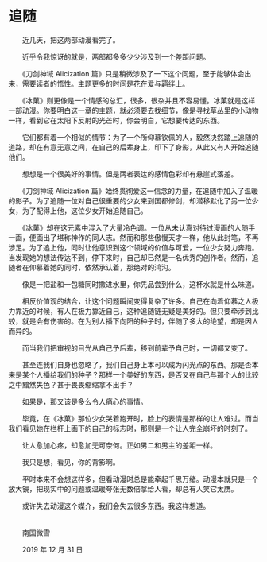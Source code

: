 # 追随

　　近几天，把这两部动漫看完了。

　　近乎令我惊讶的就是，两部都多多少少涉及到一个差距问题。

　　《刀剑神域 Alicization 篇》只是稍微涉及了一下这个问题，至于能够体会出来，需要读者的悟性。主题更多的时间是花在爱与羁绊上。

　　《冰菓》则更像是一个情感的总汇，很多，很杂并且不容易懂。冰菓就是这样一部动漫。你要明白这一章的主题，就必须要去找细节，像是寻找草丛里的小动物一样，看到它在太阳下反射的光芒时，你会明白，它想要传达的东西。

　　它们都有着一个相似的情节：为了一个所仰慕钦佩的人，毅然决然踏上追随的道路，却在有意无意之间，在自己的后辈身上，印下了身影，从此又有人开始追随他们。

　　想想是一个很美好的事情。但是两者表达的感情色彩却有悬崖式落差。

　　《刀剑神域 Alicization 篇》始终贯彻爱这一信念的力量，在追随中加入了温暖的影子。为了追随一位对自己很重要的少女来到国都修剑，却潜移默化了另一位少女，为了配得上他，这位少女开始追随自己。

　　《冰菓》却在这元素中混入了大量冷色调。一位从未认真对待过漫画的人随手一画，便画出了堪称神作的同人志。然而和那些傲慢天才一样，他从此封笔，不再涉足。为了追上他，同时让他意识到这个领域的价值与可爱，一位少女努力奔跑。当发现她的想法传达不到，停下来时，自己却已然是一名优秀的创作者。然而，追随者在仰慕着她的同时，依然承认着，那绝对的鸿沟。

　　像是一把盐和一包糖同时撒进水里，你先品尝到什么，这杯水就是什么味道。

　　相反价值观的结合，让这个问题瞬间变得复杂了许多。自己在向着仰慕之人极力靠近的时候，有人在极力靠近自己，这种追随链无疑是美好的。但只要牵涉到比较，就是会有伤害的。在为别人播下向阳的种子时，伴随了多大的绝望，却是因人而异的。

　　而当我们把审视的目光从自己予后辈，移到前辈予自己时，一切都又变了。

　　甚至连我们自身也忽略了，我们自己身上本可以成为闪光点的东西。那是否本来是某个人播给我们的种子？那样一个美好的东西，是否又在自己与那个人的比较之中黯然失色？甚于畏畏缩缩拿不出手？

　　如果是，那又该是多么令人痛心的事情。

　　毕竟，在《冰菓》那位少女哭着跑开时，脸上的表情是那样的让人难过。而当我们看见她在栏杆上画下的自己的标志时，那则是一个让人完全崩坏的时刻了。

　　让人愈加心疼，却愈加无可奈何。正如男二和男主的差距一样。

　　我只是想，看见，你的背影啊。



　　平时本来不会想这样多，但看动漫时总是能牵起千思万绪。动漫本就只是一个放大镜，把现实中的问题或温暖夸张无数倍拿给人看，却总有人笑它太赝。

　　或许失去动漫这个媒介，我们会失去很多东西。我这样想道。



　　<br>　　南国微雪
　　

　　2019 年 12 月 31 日

